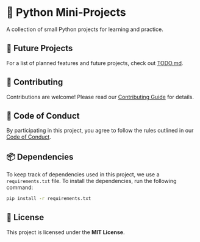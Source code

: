 # 🐍 Python Mini-Projects  

A collection of small Python projects for learning and practice.  

## 📝 Future Projects  
For a list of planned features and future projects, check out [TODO.md](TODO.md).  

## 🤝 Contributing  
Contributions are welcome! Please read our [Contributing Guide](CONTRIBUTING.md) for details.  

## 📜 Code of Conduct  
By participating in this project, you agree to follow the rules outlined in our [Code of Conduct](CODE_OF_CONDUCT.md).  

## 📦 Dependencies
To keep track of dependencies used in this project, we use a `requirements.txt` file. To install the dependencies, run the following command:

```sh
pip install -r requirements.txt
```

## 📜 License  
This project is licensed under the **MIT License**.